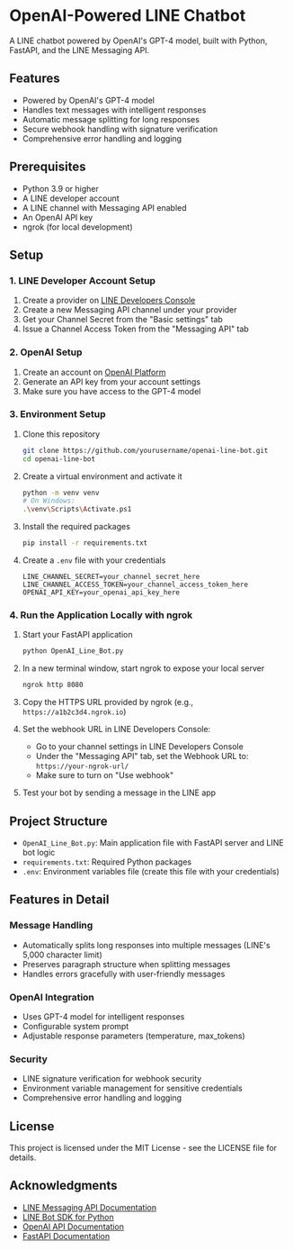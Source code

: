 # OpenAI-Powered LINE Chatbot

A LINE chatbot powered by OpenAI's GPT-4 model, built with Python, FastAPI, and the LINE Messaging API.

## Features

- Powered by OpenAI's GPT-4 model
- Handles text messages with intelligent responses
- Automatic message splitting for long responses
- Secure webhook handling with signature verification
- Comprehensive error handling and logging

## Prerequisites

- Python 3.9 or higher
- A LINE developer account
- A LINE channel with Messaging API enabled
- An OpenAI API key
- ngrok (for local development)

## Setup

### 1. LINE Developer Account Setup

1. Create a provider on [LINE Developers Console](https://developers.line.biz/console/)
2. Create a new Messaging API channel under your provider
3. Get your Channel Secret from the "Basic settings" tab
4. Issue a Channel Access Token from the "Messaging API" tab

### 2. OpenAI Setup

1. Create an account on [OpenAI Platform](https://platform.openai.com/)
2. Generate an API key from your account settings
3. Make sure you have access to the GPT-4 model

### 3. Environment Setup

1. Clone this repository
   ```bash
   git clone https://github.com/yourusername/openai-line-bot.git
   cd openai-line-bot
   ```

2. Create a virtual environment and activate it
   ```bash
   python -m venv venv
   # On Windows:
   .\venv\Scripts\Activate.ps1
   ```

3. Install the required packages
   ```bash
   pip install -r requirements.txt
   ```

4. Create a `.env` file with your credentials
   ```
   LINE_CHANNEL_SECRET=your_channel_secret_here
   LINE_CHANNEL_ACCESS_TOKEN=your_channel_access_token_here
   OPENAI_API_KEY=your_openai_api_key_here
   ```

### 4. Run the Application Locally with ngrok

1. Start your FastAPI application
   ```bash
   python OpenAI_Line_Bot.py
   ```

2. In a new terminal window, start ngrok to expose your local server
   ```bash
   ngrok http 8080
   ```

3. Copy the HTTPS URL provided by ngrok (e.g., `https://a1b2c3d4.ngrok.io`)

4. Set the webhook URL in LINE Developers Console:
   - Go to your channel settings in LINE Developers Console
   - Under the "Messaging API" tab, set the Webhook URL to:
     `https://your-ngrok-url/`
   - Make sure to turn on "Use webhook"

5. Test your bot by sending a message in the LINE app

## Project Structure

- `OpenAI_Line_Bot.py`: Main application file with FastAPI server and LINE bot logic
- `requirements.txt`: Required Python packages
- `.env`: Environment variables file (create this file with your credentials)

## Features in Detail

### Message Handling
- Automatically splits long responses into multiple messages (LINE's 5,000 character limit)
- Preserves paragraph structure when splitting messages
- Handles errors gracefully with user-friendly messages

### OpenAI Integration
- Uses GPT-4 model for intelligent responses
- Configurable system prompt
- Adjustable response parameters (temperature, max_tokens)

### Security
- LINE signature verification for webhook security
- Environment variable management for sensitive credentials
- Comprehensive error handling and logging

## License

This project is licensed under the MIT License - see the LICENSE file for details.

## Acknowledgments

- [LINE Messaging API Documentation](https://developers.line.biz/en/docs/messaging-api/)
- [LINE Bot SDK for Python](https://github.com/line/line-bot-sdk-python)
- [OpenAI API Documentation](https://platform.openai.com/docs/api-reference)
- [FastAPI Documentation](https://fastapi.tiangolo.com/) 